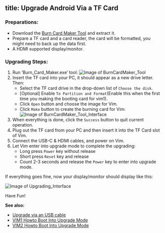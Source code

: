 title:  Upgrade Android Via a TF Card
---

### Preparations:

* Download the [Burn Card Maker Tool](http://dl.khadas.com/Tools/Burn_card_maker_V2.0.2_20150617_en.7z) and extract it.
* Prepare a TF card and a card reader, the card will be formatted, you might need to back up the data first.
* A HDMI supported display/monitor.

### Upgrading Steps:
1. Run ‘Burn_Card_Maker.exe’ tool:
	![Image of BurnCardMaker_Tool](/images/vim1/BurnCardMaker_Tool.png)
2. Insert the TF card into your PC, it should appear as a new drive letter. Then:
	* Select the TF card drive in the drop-down list of `Choose the disk`.
	* [Optional] Enable `To Partition and Format`(Enable this when the first time you making the booting card for vim1).
	* Click `Open` button and choose the image for Vim.
	* Click `Make` button to create the burning card for Vim:
	![Image of BurnCardMaker_Tool_Interface](/images/vim1/BurnCardMaker_Tool_Interface.png)
3. When everything is done, click the `Success` button to quit current operation.
4. Plug out the TF card from your PC and then insert it into the TF Card slot of Vim.
5. Connect the USB-C & HDMI cables, and power on Vim.
6. Let Vim enter into upgrade mode to complete the upgrading:
	* Long press `Power` key without release
	* Short press `Reset` key and release
	* Count 2-3 seconds and release the `Power` key to enter into upgrade mode.

If everything goes fine, now your display/monitor should display like this:

![Image of Upgrading_Interface](/images/vim1/Upgrading_interface.png)

Have Fun!

**See also:**

* [Upgrade via an USB cable](/vim1/UpgradeViaUSBCable.html)
* [VIM1 Howto Boot Into Upgrade Mode](/vim1/HowtoBootIntoUpgradeMode.html)
* [VIM2 Howto Boot Into Upgrade Mode](/vim2/HowtoBootIntoUpgradeMode.html)
